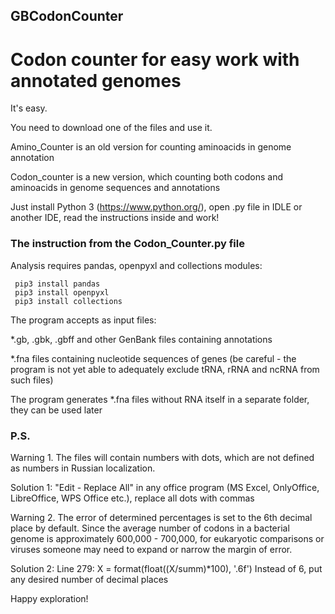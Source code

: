 ## GBCodonCounter
# Codon counter for easy work with annotated genomes

It's easy. 

You need to download one of the files and use it.

Amino_Counter is an old version for counting aminoacids in genome annotation

Codon_counter is a new version, which counting both codons and aminoacids in genome sequences and annotations 

Just install Python 3 (https://www.python.org/), open .py file in IDLE or another IDE,
read the instructions inside and work!


### The instruction from the Codon_Counter.py file

Analysis requires pandas, openpyxl and collections modules:

     pip3 install pandas
     pip3 install openpyxl
     pip3 install collections

The program accepts as input files:

*.gb, .gbk, .gbff and other GenBank files containing annotations

*.fna files containing nucleotide sequences of genes (be careful - the program is not yet able to adequately exclude tRNA, rRNA and ncRNA from such files)

The program generates *.fna files without RNA itself in a separate folder, they can be used later
 
### P.S.

Warning 1. The files will contain numbers with dots, which are not defined as numbers in Russian localization.

Solution 1: "Edit - Replace All" in any office program (MS Excel, OnlyOffice, LibreOffice, WPS Office etc.), replace all dots with commas

Warning 2. The error of determined percentages is set to the 6th decimal place by default.
Since the average number of codons in a bacterial genome is approximately 600,000 - 700,000, for eukaryotic comparisons
or viruses someone may need to expand or narrow the margin of error.

Solution 2: Line 279: X = format(float((X/summ)*100), '.6f')
Instead of 6, put any desired number of decimal places


Happy exploration!
